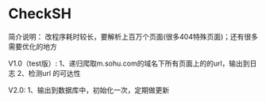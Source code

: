 # CheckSH
简介说明：
    改程序耗时较长，要解析上百万个页面(很多404特殊页面)；还有很多需要优化的地方

V1.0（test版）:
    1、递归爬取m.sohu.com的域名下所有页面上的的url，输出到日志
    2、检测url 的可达性

V2.0:
    1、输出到数据库中，初始化一次，定期做更新

